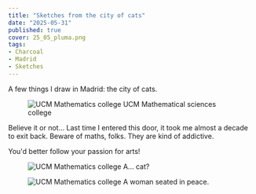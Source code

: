 ```yaml
---
title: "Sketches from the city of cats"
date: "2025-05-31"
published: true
cover: 25_05_pluma.png
tags:
- Charcoal
- Madrid
- Sketches
---
```


A few things I draw in Madrid: the city of cats.

<!-- excerpt -->

<figure class="text-center w-full flex justify-center flex-col">
    <img src="/assets/img/posts/25_05_facultad.jpg" alt="UCM Mathematics college" />
    <caption>
        UCM Mathematical sciences college
    </caption>
</figure>

Believe it or not... Last time I entered this door, it took me almost a decade to exit back. 
Beware of maths, folks. They are kind of addictive. 

You'd better follow your passion for arts!

<figure class="text-center w-full flex justify-center flex-col">
    <img src="/assets/img/posts/25_05_gato.jpg" alt="UCM Mathematics college" />
    <caption>
        A... cat?
    </caption>
</figure>

<figure class="text-center w-full flex justify-center flex-col">
    <img src="/assets/img/posts/25_05_woman.jpg" alt="UCM Mathematics college" />
    <caption>
        A woman seated in peace.
    </caption>
</figure>
